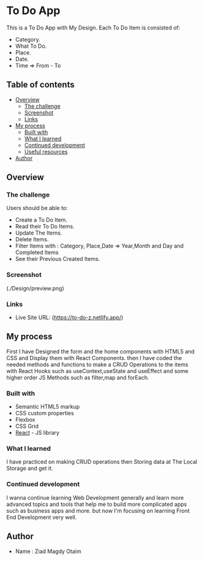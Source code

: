 # To Do App

This is a To Do App with My Design.
Each To Do Item is consisted of:

- Category.
- What To Do.
- Place.
- Date.
- Time => From - To

## Table of contents

- [Overview](#overview)
  - [The challenge](#the-challenge)
  - [Screenshot](#screenshot)
  - [Links](#links)
- [My process](#my-process)
  - [Built with](#built-with)
  - [What I learned](#what-i-learned)
  - [Continued development](#continued-development)
  - [Useful resources](#useful-resources)
- [Author](#author)

## Overview

### The challenge

Users should be able to:

- Create a To Do Item.
- Read their To Do Items.
- Update The Items.
- Delete Items.
- Filter Items with : Category, Place,Date => Year,Month and Day and Completed Items
- See their Previous Created Items.

### Screenshot

(./Design/preview.png)

### Links

- Live Site URL: (https://to-do-z.netlify.app/)

## My process

First I have Designed the form and the home components with HTML5 and CSS and Display them with React Components.
then I have coded the needed methods and functions to make a CRUD Operations to the items with React Hooks such as useContext,useState and useEffect and some higher order JS Methods such as filter,map and forEach.

### Built with

- Semantic HTML5 markup
- CSS custom properties
- Flexbox
- CSS Grid
- [React](https://reactjs.org/) - JS library

### What I learned

I have practiced on making CRUD operations then Storing data at The Local Storage and get it.

### Continued development

I wanna continue learning Web Development generally and learn more advanced topics and tools that help me to build more complicated apps such as business apps and more.
but now I'm focusing on learning Front End Development very well.

## Author

- Name : Ziad Magdy Otaim
